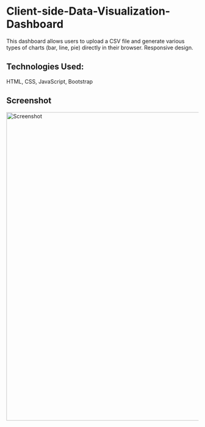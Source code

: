 # Client-side-Data-Visualization-Dashboard
 This dashboard allows users to upload a CSV file and generate various types of charts (bar, line, pie) directly in their browser. 
 Responsive design.

## Technologies Used: 
HTML, CSS, JavaScript, Bootstrap

## Screenshot
 <img width="809" alt="Screenshot" src="https://github.com/user-attachments/assets/1128c14f-77df-478f-a1fb-0a2aacb4d092">


